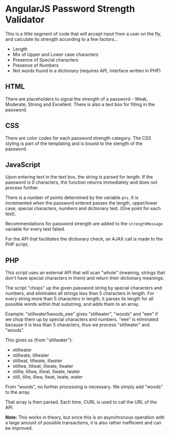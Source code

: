 # AngularJS Password Strength Validator

This is a little segment of code that will accept input from a user on the fly, and calculate its strength according to a few factors...
- Length
- Mix of Upper and Lower case characters
- Presence of Special characters
- Presence of Numbers
- Not words found in a dictionary (requires API, interface written in PHP)

## HTML
There are placeholders to signal the strength of a password - Weak, Moderate, Strong and Excellent. There is also a text box for filling in the password.

## CSS
There are color codes for each password strength category. The CSS styling is part of the templating and is bound to the stength of the password.

## JavaScript
Upon entering text in the text box, the string is parsed for length. If the password is 0 characters, the function returns immediately and does not process further.

There is a number of points determined by the variable `pts`. It is incremented when the password entered passes the length, upper/lower case, special characters, numbers and dictionary test. (One point for each test).

Recommendations for password strength are added to the `strengthMessage` variable for every test failed.

For the API that facilitates the dictionary check, an AJAX call is made to the PHP script.

## PHP
This script uses an external API that will scan "whole" (meaning, strings that don't have special characters in them) and return their dictionary meanings.

The script "chops" up the given password string by special characters and numbers, and eliminates all strings less than 5 characters in length. For every string more than 5 characters in length, it parses its length for all possible words within that substring, and adds them to an array.

Example: "stillwater5woods_eee" gives "stillwater", "woods" and "eee" if we chop them up by special characters and numbers. "eee" is eliminated because it is less than 5 characters, thus we process "stillwater" and "woods". 

This gives us (from "stillwater"):
- stillwater
- stillwate, tillwater
- stillwat, tillwate, illwater
- stillwa, tillwat, illwate, llwater
- stillw, tillwa, illwat, llwate, lwater
- still, tillw, illwa, llwat, lwate, water

From "woods", no further processing is necessary. We simply add "woods" to the array.

That array is then parsed. Each time, CURL is used to call the URL of the API.

**Note:** This works in theory, but since this is an asynchronous operation with a large amount of possible transactions, it is also rather inefficient and can be improved.

